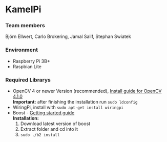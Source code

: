 # KamelPi

### Team members 

Björn Ellwert, 
Carlo Brokering, 
Jamal Salif, 
Stephan Swiatek

### Environment

* Raspberry Pi 3B+
* Raspbian Lite

### Required Librarys

* OpenCV 4 or newer Version (recommended), [Install guide for OpenCV 4.1.0](https://docs.opencv.org/4.1.0/d7/d9f/tutorial_linux_install.html)  
  **Important:** after finishing the installation run `sudo ldconfig`
* WiringPi, install with `sudo apt-get install wiringpi`
* Boost - [Getting started guide](https://www.boost.org/doc/libs/1_70_0/more/getting_started/unix-variants.html)
  </br>**Installation:**</br>
  1. Download latest version of boost
  2. Extract folder and cd into it
  3. `sudo ./b2 install`
